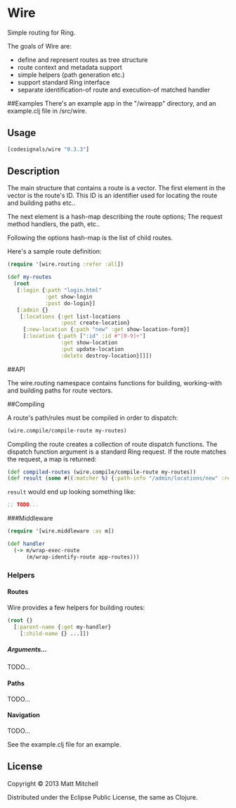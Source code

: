 # Wire

Simple routing for Ring.

The goals of Wire are:

  * define and represent routes as tree structure
  * route context and metadata support
  * simple helpers (path generation etc.)
  * support standard Ring interface
  * separate identification-of route and execution-of matched handler

##Examples
There's an example app in the "/wireapp" directory, and an example.clj file in /src/wire.

## Usage

```clojure
[codesignals/wire "0.3.3"]
```

## Description
The main structure that contains a route is a vector. The first element in the vector is the route's ID. This ID is an identifier used for locating the route and building paths etc..

The next element is a hash-map describing the route options; The request method handlers, the path, etc..

Following the options hash-map is the list of child routes.

Here's a sample route definition:

```clojure
(require '[wire.routing :refer :all])

(def my-routes
  (root
   [:login {:path "login.html"
            :get show-login
            :post do-login}]
   [:admin {}
    [:locations {:get list-locations
                 :post create-location}
     [:new-location {:path "new" :get show-location-form}]
     [:location {:path [":id" :id #"[0-9]+"]
                 :get show-location
                 :put update-location
                 :delete destroy-location}]]])
```

##API

The wire.routing namespace contains functions for building, working-with and building paths for route vectors.

##Compiling

A route's path/rules must be compiled in order to dispatch:

```clojure
(wire.compile/compile-route my-routes)
```

Compiling the route creates a collection of route dispatch functions. The dispatch function argument is a standard Ring request.
If the route matches the request, a map is returned:

```clojure
(def compiled-routes (wire.compile/compile-route my-routes))
(def result (some #((:matcher %) {:path-info "/admin/locations/new" :request-method :get}) compiled-routes))
```

`result` would end up looking something like:

```clojure
;; TODO...
```

###Middleware

```clojure
(require '[wire.middleware :as m])

(def handler
  (-> m/wrap-exec-route
      (m/wrap-identify-route app-routes)))
```

### Helpers

#### Routes
Wire provides a few helpers for building routes:

```clojure
(root {}
  [:parent-name {:get my-handler}
    [:child-name {} ...]])
```

##### Arguments...
TODO...

#### Paths
TODO...

#### Navigation
TODO...

See the example.clj file for an example.

## License

Copyright © 2013 Matt Mitchell

Distributed under the Eclipse Public License, the same as Clojure.
